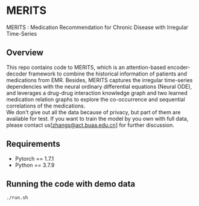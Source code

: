 # MERITS
MERITS : Medication Recommendation for Chronic Disease with Irregular Time-Series


## Overview
This repo contains code to MERITS, which is an attention-based encoder-decoder framework to combine the historical information of patients and medications from EMR. Besides, MERITS captures the irregular time-series dependencies with the neural ordinary differential equations (Neural ODE), and leverages a drug-drug interaction knowledge graph and two learned medication relation graphs to explore the co-occurrence and sequential correlations of the medications.  
We don't give out all the data because of privacy, but part of them are available for test. If you want to train the model by you own with full data, please contact us[zhangs@act.buaa.edu.cn] for further discussion.

## Requirements
- Pytorch == 1.7.1
- Python == 3.7.9

## Running the code with demo data
    ./run.sh
